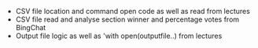 - CSV file location and command open code as well as read from lectures
- CSV file read and analyse section winner and percentage votes from BingChat
- Output file logic as well as 'with open(outputfile..) from lectures
